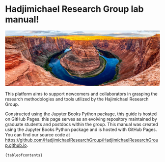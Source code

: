 # Hadjimichael Research Group lab manual! 

![Hadjimichael Research Group](Images/Cover.webp)


This platform aims to support newcomers and collaborators in grasping the research methodologies and tools utilized by the Hajimichael Research Group. 

Constructed using the Jupyter Books Python package, this guide is hosted on GitHub Pages. this page serves as an evolving repository maintained by graduate students and postdocs within the group.
This manual was created using the Jupyter Books Python package and is hosted with GitHub Pages. You can find our source code at <https://github.com/HadjimichaelResearchGroup/HadjimichaelResearchGroup.github.io>.

```{tableofcontents}```
